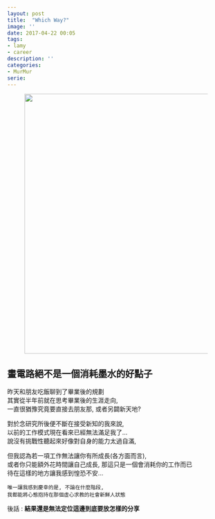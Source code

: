 ```yaml
---
layout: post
title:  "Which Way?"
image: ''
date: 2017-04-22 00:05
tags:
- lamy
- career
description: ''
categories:
- MurMur
serie: 
---
```


<figure class="foto-legenda">
	<img src="{{ "/assets/img/maruIMG/layout.jpg"}}" width="1024" height="600" alt="">
</figure>

## **畫電路絕不是一個消耗墨水的好點子**<br />

昨天和朋友吃飯聊到了畢業後的規劃<br />
其實從半年前就在思考畢業後的生涯走向, <br />
一直很猶豫究竟要直接去朋友那, 或者另闢新天地?<br />

對於念研究所後便不斷在接受新知的我來說,<br />
以前的工作模式現在看來已經無法滿足我了…<br />
說沒有挑戰性聽起來好像對自身的能力太過自滿, <br />

但我認為若一項工作無法讓你有所成長(各方面而言),<br />
或者你只能額外花時間讓自己成長, 那這只是一個會消耗你的工作而已<br />
待在這樣的地方讓我感到惶恐不安…<br />
```
唯一讓我感到慶幸的是, 不論在什麼階段, 
我都能將心態抱持在那個虛心求教的社會新鮮人狀態
```

後話 : **結果還是無法定位這邊到底要放怎樣的分享**



































